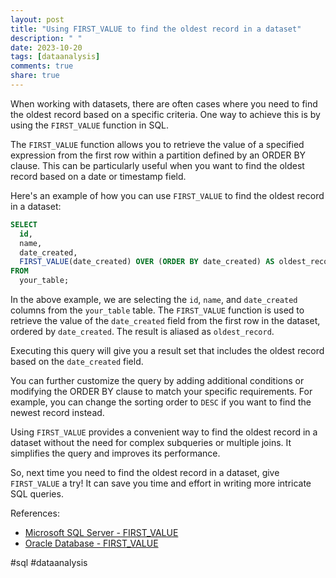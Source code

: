 ```yaml
---
layout: post
title: "Using FIRST_VALUE to find the oldest record in a dataset"
description: " "
date: 2023-10-20
tags: [dataanalysis]
comments: true
share: true
---
```


When working with datasets, there are often cases where you need to find the oldest record based on a specific criteria. One way to achieve this is by using the `FIRST_VALUE` function in SQL.

The `FIRST_VALUE` function allows you to retrieve the value of a specified expression from the first row within a partition defined by an ORDER BY clause. This can be particularly useful when you want to find the oldest record based on a date or timestamp field.

Here's an example of how you can use `FIRST_VALUE` to find the oldest record in a dataset:

```sql
SELECT
  id,
  name,
  date_created,
  FIRST_VALUE(date_created) OVER (ORDER BY date_created) AS oldest_record
FROM
  your_table;
```

In the above example, we are selecting the `id`, `name`, and `date_created` columns from the `your_table` table. The `FIRST_VALUE` function is used to retrieve the value of the `date_created` field from the first row in the dataset, ordered by `date_created`. The result is aliased as `oldest_record`.

Executing this query will give you a result set that includes the oldest record based on the `date_created` field.

You can further customize the query by adding additional conditions or modifying the ORDER BY clause to match your specific requirements. For example, you can change the sorting order to `DESC` if you want to find the newest record instead.

Using `FIRST_VALUE` provides a convenient way to find the oldest record in a dataset without the need for complex subqueries or multiple joins. It simplifies the query and improves its performance.

So, next time you need to find the oldest record in a dataset, give `FIRST_VALUE` a try! It can save you time and effort in writing more intricate SQL queries.

References:
- [Microsoft SQL Server - FIRST_VALUE](https://docs.microsoft.com/en-us/sql/t-sql/functions/first-value-transact-sql?view=sql-server-ver15)
- [Oracle Database - FIRST_VALUE](https://docs.oracle.com/en/database/oracle/oracle-database/19/sqlrf/FIRST_VALUE.html) 

#sql #dataanalysis